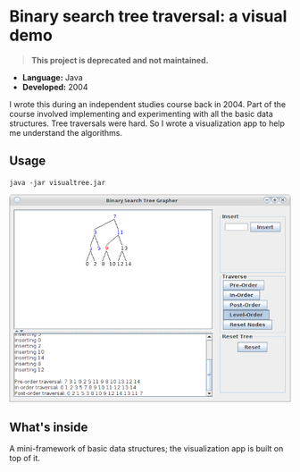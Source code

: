 # Binary search tree traversal: a visual demo

> **This project is deprecated and not maintained.**

* **Language:** Java
* **Developed:** 2004

I wrote this during an independent studies course back in 2004.  Part of the course involved
implementing and experimenting with all the basic data structures.  Tree traversals were hard. So I
wrote a visualization app to help me understand the algorithms.


## Usage
```
java -jar visualtree.jar
```

![demo](demo.png)

## What's inside
A mini-framework of basic data structures; the visualization app is built on top of it.
